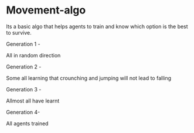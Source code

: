 # Movement-algo

Its a basic algo that helps agents to train and know which option is the best to survive.

Generation 1 -

All in random direction

Generation 2 -

Some all learning that crounching and jumping will not lead to falling

Generation 3 -

Allmost all have learnt

Generation 4-

All agents trained
